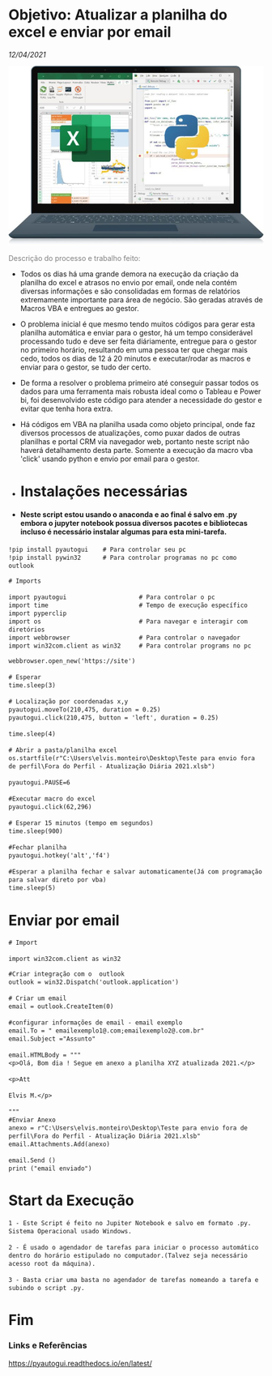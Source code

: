 # **Objetivo:** Atualizar a planilha do excel e enviar por email 

_12/04/2021_

![](Python-Excel.jpeg)

<font color = 'grey'>Descrição do processo e trabalho feito:</font>
 
 - Todos os dias há uma grande demora na execução da criação da planilha do excel e atrasos no envio por email, onde nela contém diversas informações e são consolidadas em formas de relatórios extremamente importante para área de negócio. São geradas através de Macros VBA e entregues ao gestor.
 
  - O problema inicial é que mesmo tendo muitos códigos para gerar esta planilha automática e enviar para o gestor, há um tempo considerável processando tudo e deve ser feita diáriamente, entregue para o gestor no primeiro horário, resultando em uma pessoa ter que chegar mais cedo, todos os dias de 12 á 20 minutos e executar/rodar as macros e enviar para o gestor, se tudo der certo.
  
  - De forma a resolver o problema primeiro até conseguir passar todos os dados para uma ferramenta mais robusta ideal como o Tableau e Power bi, foi desenvolvido este código para atender a necessidade do gestor e evitar que tenha hora extra.
 
 - Há códigos em VBA na planilha usada como objeto principal, onde faz diversos processos de atualizações, como puxar dados de outras planilhas e portal CRM via navegador web, portanto neste script não haverá detalhamento desta parte. Somente a execução da macro vba 'click' usando python e envio por email para o gestor.

 - # Instalações necessárias
 - #### Neste script estou usando o anaconda e ao final é salvo em .py embora o jupyter notebook possua diversos pacotes e bibliotecas incluso é necessário instalar algumas para esta mini-tarefa.
```
!pip install pyautogui    # Para controlar seu pc
!pip install pywin32      # Para controlar programas no pc como outlook
```
```
# Imports

import pyautogui                    # Para controlar o pc 
import time                         # Tempo de execução específico                    
import pyperclip
import os                           # Para navegar e interagir com diretórios 
import webbrowser                   # Para controlar o navegador
import win32com.client as win32     # Para controlar programs no pc

```
```
webbrowser.open_new('https://site')

# Esperar
time.sleep(3)

# Localização por coordenadas x,y
pyautogui.moveTo(210,475, duration = 0.25)
pyautogui.click(210,475, button = 'left', duration = 0.25)

time.sleep(4)

# Abrir a pasta/planilha excel
os.startfile(r"C:\Users\elvis.monteiro\Desktop\Teste para envio fora de perfil\Fora do Perfil - Atualização Diária 2021.xlsb")

pyautogui.PAUSE=6

#Executar macro do excel
pyautogui.click(62,296)

# Esperar 15 minutos (tempo em segundos)
time.sleep(900)

#Fechar planilha
pyautogui.hotkey('alt','f4')

#Esperar a planilha fechar e salvar automaticamente(Já com programação para salvar direto por vba)
time.sleep(5)
```


# Enviar por email
```
# Import

import win32com.client as win32
```
```
#Criar integração com o  outlook
outlook = win32.Dispatch('outlook.application')

# Criar um email
email = outlook.CreateItem(0)

#configurar informações de email - email exemplo
email.To = " emailexemplo1@.com;emailexemplo2@.com.br" 
email.Subject ="Assunto"

email.HTMLBody = """
<p>Olá, Bom dia ! Segue em anexo a planilha XYZ atualizada 2021.</p>

<p>Att 

Elvis M.</p>

"""
#Enviar Anexo
anexo = r"C:\Users\elvis.monteiro\Desktop\Teste para envio fora de perfil\Fora do Perfil - Atualização Diária 2021.xlsb"
email.Attachments.Add(anexo)

email.Send ()
print ("email enviado")
```
# Start da Execução

    1 - Este Script é feito no Jupiter Notebook e salvo em formato .py. Sistema Operacional usado Windows.
    
    2 - É usado o agendador de tarefas para iniciar o processo automático dentro do horário estipulado no computador.(Talvez seja necessário acesso root da máquina).

    3 - Basta criar uma basta no agendador de tarefas nomeando a tarefa e subindo o script .py.

# Fim

### Links e Referências

https://pyautogui.readthedocs.io/en/latest/

